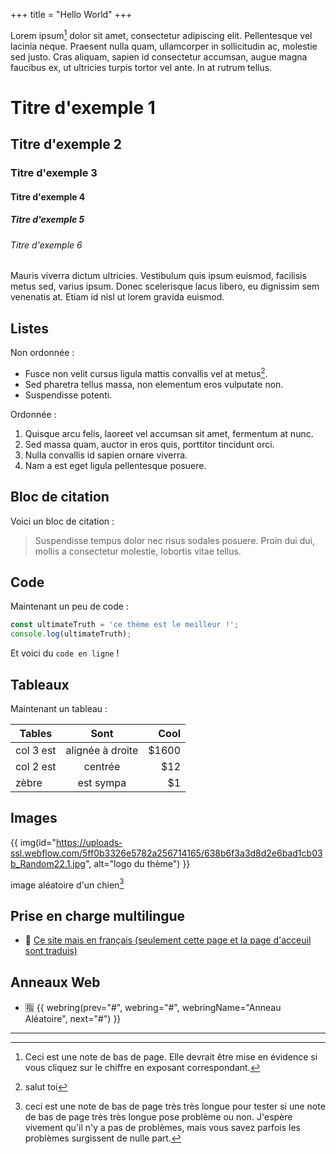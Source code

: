 +++
title = "Hello World"
+++

Lorem ipsum[^1] dolor sit amet, consectetur adipiscing elit. Pellentesque vel lacinia neque. Praesent nulla quam, ullamcorper in sollicitudin ac, molestie sed justo. Cras aliquam, sapien id consectetur accumsan, augue magna faucibus ex, ut ultricies turpis tortor vel ante. In at rutrum tellus.

# Titre d'exemple 1
## Titre d'exemple 2
### Titre d'exemple 3
#### Titre d'exemple 4
##### Titre d'exemple 5
###### Titre d'exemple 6

Mauris viverra dictum ultricies. Vestibulum quis ipsum euismod, facilisis metus sed, varius ipsum. Donec scelerisque lacus libero, eu dignissim sem venenatis at. Etiam id nisl ut lorem gravida euismod.

## Listes

Non ordonnée :

- Fusce non velit cursus ligula mattis convallis vel at metus[^2].
- Sed pharetra tellus massa, non elementum eros vulputate non.
- Suspendisse potenti.

Ordonnée :

1. Quisque arcu felis, laoreet vel accumsan sit amet, fermentum at nunc.
2. Sed massa quam, auctor in eros quis, porttitor tincidunt orci.
3. Nulla convallis id sapien ornare viverra.
4. Nam a est eget ligula pellentesque posuere.

## Bloc de citation

Voici un bloc de citation :

> Suspendisse tempus dolor nec risus sodales posuere. Proin dui dui, mollis a consectetur molestie, lobortis vitae tellus.

## Code

Maintenant un peu de code :

```js
const ultimateTruth = 'ce thème est le meilleur !';
console.log(ultimateTruth);
```

Et voici du `code en ligne` !

## Tableaux

Maintenant un tableau :

| Tables        | Sont          | Cool  |
| ------------- |:-------------:| -----:|
| col 3 est     | alignée à droite| $1600 |
| col 2 est     | centrée       |   $12 |
| zèbre         | est sympa     |    $1 |

## Images

{{ img(id="https://uploads-ssl.webflow.com/5ff0b3326e5782a256714165/638b6f3a3d8d2e6bad1cb03b_Random22.1.jpg", alt="logo du thème") }}

image aléatoire d'un chien[^4]

## Prise en charge multilingue
- 🥣 [Ce site mais en français (seulement cette page et la page d'acceuil sont traduis)](/fr)

## Anneaux Web
  - 🈯 {{ webring(prev="#", webring="#", webringName="Anneau Aléatoire", next="#") }}

---

[^1]: Ceci est une note de bas de page. Elle devrait être mise en évidence si vous cliquez sur le chiffre en exposant correspondant.

[^2]: salut toi

[^3]: ceci est une autre note de bas de page.

[^4]: ceci est une note de bas de page très très longue pour tester si une note de bas de page très très longue pose problème ou non. J'espère vivement qu'il n'y a pas de problèmes, mais vous savez parfois les problèmes surgissent de nulle part.
